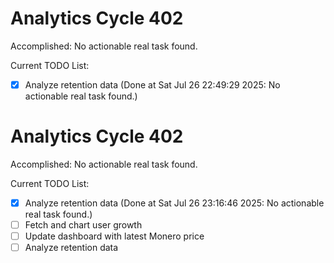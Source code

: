 # Analytics Cycle 402

Accomplished: No actionable real task found.

Current TODO List:

- [x] Analyze retention data  (Done at Sat Jul 26 22:49:29 2025: No actionable real task found.)

# Analytics Cycle 402

Accomplished: No actionable real task found.

Current TODO List:

- [x] Analyze retention data  (Done at Sat Jul 26 23:16:46 2025: No actionable real task found.)
- [ ] Fetch and chart user growth
- [ ] Update dashboard with latest Monero price
- [ ] Analyze retention data